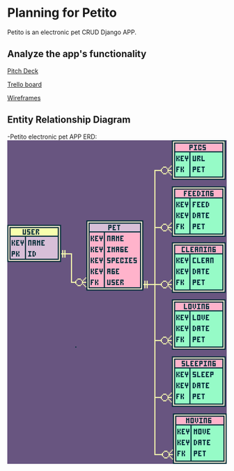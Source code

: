 # Planning for Petito
Petito is an electronic pet CRUD Django APP. 

## Analyze the app's functionality
[Pitch Deck](https://docs.google.com/presentation/d/1kHVGR2hn4k4YW9Gm_iA0r3_d41k8rVlScjRiZbB2cx8/edit?usp=sharing)

[Trello board](https://trello.com/b/n0wphGHe/project-3-sei)

[Wireframes](https://share.balsamiq.com/c/eoAMx8dmnZmipiHnD4eGYS.png)

## Entity Relationship Diagram
-Petito electronic pet APP ERD:
![ERD](main_app/static/images/petito.png)
